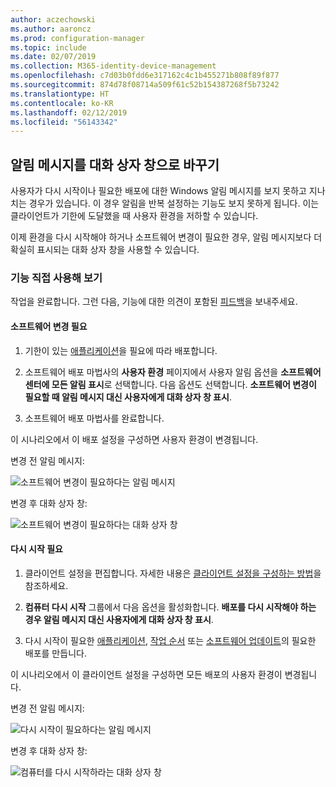 ```yaml
---
author: aczechowski
ms.author: aaroncz
ms.prod: configuration-manager
ms.topic: include
ms.date: 02/07/2019
ms.collection: M365-identity-device-management
ms.openlocfilehash: c7d03b0fdd6e317162c4c1b455271b808f89f877
ms.sourcegitcommit: 874d78f08714a509f61c52b154387268f5b73242
ms.translationtype: HT
ms.contentlocale: ko-KR
ms.lasthandoff: 02/12/2019
ms.locfileid: "56143342"
---
```

## <a name="bkmk_impact"></a> 알림 메시지를 대화 상자 창으로 바꾸기
<!--3555947-->

사용자가 다시 시작이나 필요한 배포에 대한 Windows 알림 메시지를 보지 못하고 지나치는 경우가 있습니다. 이 경우 알림을 반복 설정하는 기능도 보지 못하게 됩니다. 이는 클라이언트가 기한에 도달했을 때 사용자 환경을 저하할 수 있습니다.

이제 환경을 다시 시작해야 하거나 소프트웨어 변경이 필요한 경우, 알림 메시지보다 더 확실히 표시되는 대화 상자 창을 사용할 수 있습니다. 


### <a name="try-it-out"></a>기능 직접 사용해 보기

작업을 완료합니다. 그런 다음, 기능에 대한 의견이 포함된 [피드백](/sccm/core/understand/find-help#product-feedback)을 보내주세요.


#### <a name="software-changes-are-required"></a>소프트웨어 변경 필요

1. 기한이 있는 [애플리케이션](/sccm/apps/deploy-use/deploy-applications)을 필요에 따라 배포합니다.  

2. 소프트웨어 배포 마법사의 **사용자 환경** 페이지에서 사용자 알림 옵션을 **소프트웨어 센터에 모든 알림 표시**로 선택합니다. 다음 옵션도 선택합니다. **소프트웨어 변경이 필요할 때 알림 메시지 대신 사용자에게 대화 상자 창 표시**.  

3. 소프트웨어 배포 마법사를 완료합니다.

이 시나리오에서 이 배포 설정을 구성하면 사용자 환경이 변경됩니다.

변경 전 알림 메시지:

![소프트웨어 변경이 필요하다는 알림 메시지](../../media/3555947-required-toast.png)  

변경 후 대화 상자 창:

![소프트웨어 변경이 필요하다는 대화 상자 창](../../media/3555947-required-dialog.png)


#### <a name="restart-required"></a>다시 시작 필요

1. 클라이언트 설정을 편집합니다. 자세한 내용은 [클라이언트 설정을 구성하는 방법](/sccm/core/clients/deploy/configure-client-settings)을 참조하세요.  

2. **컴퓨터 다시 시작** 그룹에서 다음 옵션을 활성화합니다. **배포를 다시 시작해야 하는 경우 알림 메시지 대신 사용자에게 대화 상자 창 표시**.  

3. 다시 시작이 필요한 [애플리케이션](/sccm/apps/deploy-use/deploy-applications), [작업 순서](/sccm/osd/deploy-use/manage-task-sequences-to-automate-tasks#BKMK_DeployTS) 또는 [소프트웨어 업데이트](/sccm/sum/deploy-use/deploy-software-updates)의 필요한 배포를 만듭니다.  

이 시나리오에서 이 클라이언트 설정을 구성하면 모든 배포의 사용자 환경이 변경됩니다.

변경 전 알림 메시지:

![다시 시작이 필요하다는 알림 메시지](../../media/3555947-restart-toast.png)  

변경 후 대화 상자 창:

![컴퓨터를 다시 시작하라는 대화 상자 창](../../media/3555947-restart-dialog.png)

